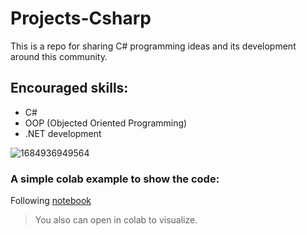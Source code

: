 # Projects-Csharp
This is a repo for sharing C# programming ideas and its development around this community.


## Encouraged skills:

* C#
* OOP (Objected Oriented Programming)
* .NET development


![1684936949564](https://github.com/ovianaanthony/Projects-Csharp/assets/170984487/81d62639-fabc-41ec-a694-0294e6f9744b)



### A simple colab example to show the code:
Following [notebook](https://github.com/ovianaanthony/Projects-Csharp/blob/main/Projects_Csharp.ipynb)
> You also can open in colab to visualize.
